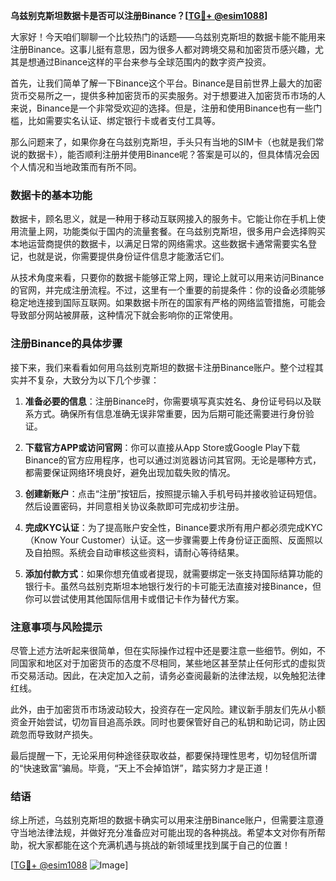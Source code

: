 **乌兹别克斯坦数据卡是否可以注册Binance？[[TG💪+ @esim1088](https://t.me/s/esim1088)]**

大家好！今天咱们聊聊一个比较热门的话题——乌兹别克斯坦的数据卡能不能用来注册Binance。这事儿挺有意思，因为很多人都对跨境交易和加密货币感兴趣，尤其是想通过Binance这样的平台来参与全球范围内的数字资产投资。

首先，让我们简单了解一下Binance这个平台。Binance是目前世界上最大的加密货币交易所之一，提供多种加密货币的买卖服务。对于想要进入加密货币市场的人来说，Binance是一个非常受欢迎的选择。但是，注册和使用Binance也有一些门槛，比如需要实名认证、绑定银行卡或者支付工具等。

那么问题来了，如果你身在乌兹别克斯坦，手头只有当地的SIM卡（也就是我们常说的数据卡），能否顺利注册并使用Binance呢？答案是可以的，但具体情况会因个人情况和当地政策而有所不同。

### 数据卡的基本功能

数据卡，顾名思义，就是一种用于移动互联网接入的服务卡。它能让你在手机上使用流量上网，功能类似于国内的流量套餐。在乌兹别克斯坦，很多用户会选择购买本地运营商提供的数据卡，以满足日常的网络需求。这些数据卡通常需要实名登记，也就是说，你需要提供身份证件信息才能激活它们。

从技术角度来看，只要你的数据卡能够正常上网，理论上就可以用来访问Binance的官网，并完成注册流程。不过，这里有一个重要的前提条件：你的设备必须能够稳定地连接到国际互联网。如果数据卡所在的国家有严格的网络监管措施，可能会导致部分网站被屏蔽，这种情况下就会影响你的正常使用。

### 注册Binance的具体步骤

接下来，我们来看看如何用乌兹别克斯坦的数据卡注册Binance账户。整个过程其实并不复杂，大致分为以下几个步骤：

1. **准备必要的信息**：注册Binance时，你需要填写真实姓名、身份证号码以及联系方式。确保所有信息准确无误非常重要，因为后期可能还需要进行身份验证。

2. **下载官方APP或访问官网**：你可以直接从App Store或Google Play下载Binance的官方应用程序，也可以通过浏览器访问其官网。无论是哪种方式，都需要保证网络环境良好，避免出现加载失败的情况。

3. **创建新账户**：点击“注册”按钮后，按照提示输入手机号码并接收验证码短信。然后设置密码，并同意相关协议条款即可完成初步注册。

4. **完成KYC认证**：为了提高账户安全性，Binance要求所有用户都必须完成KYC（Know Your Customer）认证。这一步骤需要上传身份证正面照、反面照以及自拍照。系统会自动审核这些资料，请耐心等待结果。

5. **添加付款方式**：如果你想充值或者提现，就需要绑定一张支持国际结算功能的银行卡。虽然乌兹别克斯坦本地银行发行的卡可能无法直接对接Binance，但你可以尝试使用其他国际信用卡或借记卡作为替代方案。

### 注意事项与风险提示

尽管上述方法听起来很简单，但在实际操作过程中还是要注意一些细节。例如，不同国家和地区对于加密货币的态度不尽相同，某些地区甚至禁止任何形式的虚拟货币交易活动。因此，在决定加入之前，请务必查阅最新的法律法规，以免触犯法律红线。

此外，由于加密货币市场波动较大，投资存在一定风险。建议新手朋友们先从小额资金开始尝试，切勿盲目追高杀跌。同时也要保管好自己的私钥和助记词，防止因疏忽而导致财产损失。

最后提醒一下，无论采用何种途径获取收益，都要保持理性思考，切勿轻信所谓的“快速致富”骗局。毕竟，“天上不会掉馅饼”，踏实努力才是正道！

### 结语

综上所述，乌兹别克斯坦的数据卡确实可以用来注册Binance账户，但需要注意遵守当地法律法规，并做好充分准备应对可能出现的各种挑战。希望本文对你有所帮助，祝大家都能在这个充满机遇与挑战的新领域里找到属于自己的位置！

[[TG💪+ @esim1088](https://t.me/s/esim1088) ![Image](https://i.postimg.cc/4NQfJmqS/Snipaste-2025-05-13-00-14-12.png)]
